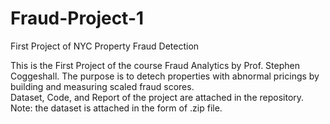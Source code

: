 # Fraud-Project-1
 First Project of NYC Property Fraud Detection

This is the First Project of the course Fraud Analytics by Prof. Stephen Coggeshall. The purpose is to detech properties with abnormal pricings by building and measuring scaled fraud scores.  
Dataset, Code, and Report of the project are attached in the repository.    
Note: the dataset is attached in the form of .zip file.
